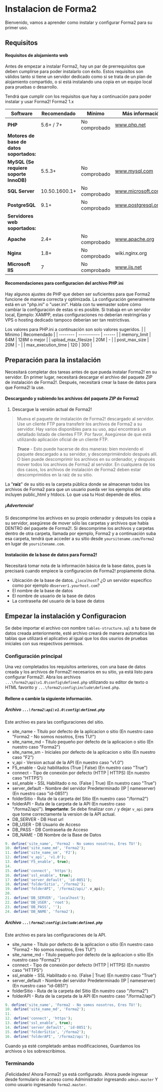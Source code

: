 # Instalacion de Forma2
Bienvenido, vamos a aprender como instalar y configurar Forma2 para su primer uso.

## Requisitos
#### Requisitos de alojamiento web
Antes de empezar a instalar Forma2, hay un par de prerrequisitos que deben cumplirse para poder instalarlo con éxito. Estos requisitos son válidos tanto si tiene un servidor dedicado como si se trata de un plan de alojamiento compartido, o si está instalando una copia en un equipo local para pruebas o desarrollo.

Tendrá que cumplir con los requisitos que hay a continuación para poder instalar y usar Forma2! Forma2 1.x

| Software | Recomendado | Mínimo | Más información |
| -------- | ----------- | ------ | --------------- |
| **PHP** | 5.6+ / 7+ | No comprobado | www.php.net |
| **Motores de base de datos soportados:** | | | |
| **MySQL (Se requiere soporte InnoDB)** | 5.5.3+ | No comprobado | www.mysql.com |
| **SQL Server** | 10.50.1600.1+ | No comprobado | www.microsoft.com/sql |
| **PostgreSQL** | 9.1+ | No comprobado | www.postgresql.org |
| **Servidores web soportados:** | | | |
| **Apache** | 2.4+ | No comprobado | www.apache.org |
| **Nginx** | 1.8+ | No comprobado | wiki.nginx.org |
| **Microsoft IIS** | 7 | No comprobado | www.iis.net |

#### Recomendaciones para configuracion del archivo PHP.ini
Hay algunos ajustes de PHP que deben ser suficientes para que Forma2 funcione de manera correcta y optimizada. La configuración generalmente está en un "php.ini" o "user.ini". Habla con tu wemaster sobre cómo cambiar la configuración de estas si es posible. Si trabaja en un servidor local, Ejemplo: XAMPP, estas configuraciones no deberían restringirlas y VPS o hosting dedicado tampoco deberían ser tan restrictivas.

Los valores para PHP.ini a continuación son solo valores sugeridos.
|  | Minimo | Recomendado |
| -------- | ----------- | ------ |
| memory_limit | 64M | 128M o mejor |
| upload_max_filesize | 20M | - |
| post_max_size | 20M | - |
| max_execution_time | 120 | 300 |

## Preparación para la instalación
Necesitará completar dos tareas antes de que pueda instalar Forma2! en su servidor. En primer lugar, necesitará descargar el archivo del paquete *ZIP* de instalación de Forma2!. Después, necesitará crear la base de datos para que Forma2! la use.

#### Descargando y subiendo los archivos del paquete *ZIP* de Forma2
1. Descargue la versión actual de Forma2!

 > Mueva el paquete de instalación de Forma2! descargado al servidor. Use un cliente FTP para transferir los archivos de Forma2 a su servidor. Hay varios disponibles para su uso, aquí encontrará un detallado listado de clientes FTP. Por favor, Asegúrese de que está utilizando aplicación oficial de un cliente FTP.
 
 > ***Truco*** - Esto puede hacerse de dos maneras: bien moviendo el paquete descargado a su servidor, y descomprimiéndolo después allí. O bien puede descomprimir los archivos en su ordenador, y después mover todos los archivos de Forma2 al servidor. En cualquiera de los dos casos, los archivos de instalación de Forma2 deben estar descomprimidos en la raíz de su sitio.

La "**raíz**" de su sitio es la carpeta pública donde se almacenan todos los archivos de Forma2 para que un usuario pueda ver los ejemplos del sitio incluyen public_html y htdocs. Lo que usa tu Host depende de ellos.

##### ¡Advertencia!
Si descomprime los archivos en su propio ordenador y después los copia a su servidor, asegúrese de mover sólo las carpetas y archivos que había DENTRO del paquete de Forma2!. Si descomprime los archivos y carpetas dentro de otra carpeta, llamada por ejemplo, Forma2 y a continuación suba esa carpeta, tendrá que acceder a su sitio desde ``` yoursitename.com/Forma2 ``` en lugar de ``` yoursitename.com ```.

#### Instalación de la base de datos para Forma2!
Necesitará tomar nota de la información básica de la base datos, pues la precisará cuando empiece la configuracion de Forma2! propiamente dicha.
 * Ubicación de la base de datos. ¿``` localhost ```? ¿O un servidor específico como por ejemplo ``` dbserver1.yourhost.com ```?
 * El nombre de la base de datos
 * El nombre de usuario de la base de datos
 * La contraseña del usuario de la base de datos

## Empezar la instalación y Configuracion
Se debe importar el archivo con nombre ``` tables-structure.sql ``` a tu base de datos creada anteriormente, esté archivo creará de manera automatica las tablas que utilizará el aplicativo al igual que los dos usurios de pruebas iniciales con sus respectivos permisos.

### Configuración principal
Una vez completados los requisitos anteriores, con una base de datos creada y los archivos de Forma2! necesarios en su sitio, ya está listo para configurar Forma2!. Abra los archivos ``` ...\forma2\api\v1.0\config\defined.php ``` utilizando su editor de texto o HTML favorito y ``` ...\forma2\config\include\defined.php ```. 

#### Rellene o cambie la siguiente información.
##### Archivo ``` ...\forma2\api\v1.0\config\defined.php ```
Este archivo es para las configuraciones del sitio.
 * site_name - Titulo por defecto de la aplicacion o sitio (En nuestro caso "Forma2 - No somos nosotros, Eres TU!")
 * site_name_md - Titulo pequeño por defecto de la aplicacion o sitio (En nuestro caso "Forma2")
 * site_name_sm - Iniciales por defecto de la aplicacion o sitio (En nuestro caso "F2")
 * v_api - Version actual de la API (En nuestro caso "v1.0")
 * F5_enable - Quiz habilitados (True | False) (En nuestro caso "True")
 * connect - Tipo de conexión por defecto (HTTP | HTTPS) (En nuestro caso "HTTPS")
 * ssl_enable - SSL Habilitado o no. (False | True) (En nuestro caso "True")
 * server_default - Nombre del servidor Predeterminado (IP | nameserver) (En nuestro caso "id-0851")
 * folderSitio - Ruta de la carpeta del Sitio (En nuestro caso "/forma2")
 * folderAPI - Ruta de la carpeta de la API (En nuestro caso "/forma2/api/"). **Importante**: Se debe finalizar con ```/``` y dejar ```v_api``` para que tome correctamente la version de la API actual.
 * DB_SERVER - DB Host url
 * DB_USER - DB Usuario de Acceso
 * DB_PASS - DB Contraseña de Acceso
 * DB_NAME - DB Nombre de la Base de Datos
~~~php
9. define('site_name', 'Forma2 - No somos nosotros, Eres TU!');
10. define('site_name_md', 'Forma2');
11. define('site_name_sm', 'F2');
12. define('v_api', 'v1.0');
13. define('F5_enable', true);
14. 
15. define('connect', 'https');
16. define('ssl_enable', true);
17. define('server_default', 'id-0851');
18. define('folderSitio', '/forma2');
19. define('folderAPI', '/forma2/api/'.v_api);
20. 
21. define('DB_SERVER', 'localhost');
22. define('DB_USER', 'root');
23. define('DB_PASS', '');
24. define('DB_NAME', 'forma2');
~~~

##### Archivo ``` ...\forma2\config\include\defined.php ```
Este archivo es para las configuraciones de la API.
 * site_name - Titulo por defecto de la aplicacion o sitio (En nuestro caso "Forma2 - No somos nosotros, Eres TU!")
 * site_name_md - Titulo pequeño por defecto de la aplicacion o sitio (En nuestro caso "Forma2")
 * connect - Tipo de conexión por defecto (HTTP | HTTPS) (En nuestro caso "HTTPS")
 * ssl_enable - SSL Habilitado o no. (False | True) (En nuestro caso "True")
 * server_default - Nombre del servidor Predeterminado (IP | nameserver) (En nuestro caso "id-0851")
 * folderSitio - Ruta de la carpeta del Sitio (En nuestro caso "/forma2")
 * folderAPI - Ruta de la carpeta de la API (En nuestro caso "/forma2/api")

~~~php
9. define('site_name', 'Forma2 - No somos nosotros, Eres TU!');
10. define('site_name_md', 'Forma2');
11. 
12. define('connect', 'https');
13. define('ssl_enable', true);
14. define('server_default', 'id-0851');
15. define('folderSitio', '/forma2');
16. define('folderAPI', '/forma2/api');
~~~
Cuando ya esté completado ambas modificaciones, Guardamos los archivos o los sobrescribimos.

### Terminando
¡Felicidades! Ahora Forma2! ya está configurado. Ahora puede ingresar desde formulario de acceso como Administrador ingresando ```admin.master``` Y como usuario ingresando ```forma2.master```.


